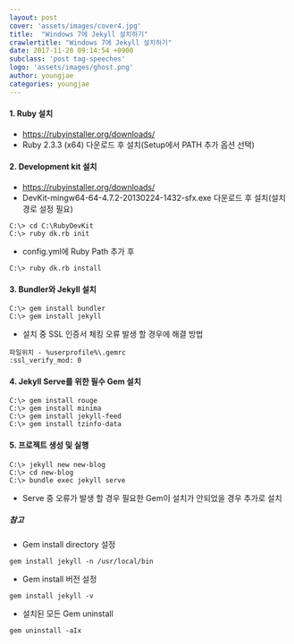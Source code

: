 ```yaml
---
layout: post
cover: 'assets/images/cover4.jpg'
title:  "Windows 7에 Jekyll 설치하기"
crawlertitle: "Windows 7에 Jekyll 설치하기"
date: 2017-11-20 09:14:54 +0900
subclass: 'post tag-speeches'
logo: 'assets/images/ghost.png'
author: youngjae
categories: youngjae
---
```


#### 1. Ruby 설치
- https://rubyinstaller.org/downloads/
- Ruby 2.3.3 (x64) 다운로드 후 설치(Setup에서 PATH 추가 옵션 선택)

#### 2. Development kit 설치
- https://rubyinstaller.org/downloads/
- DevKit-mingw64-64-4.7.2-20130224-1432-sfx.exe 다운로드 후 설치(설치 경로 설정 필요)
~~~
C:\> cd C:\RubyDevKit
C:\> ruby dk.rb init
~~~
- config.yml에 Ruby Path 추가 후 
~~~
C:\> ruby dk.rb install
~~~

#### 3. Bundler와 Jekyll 설치

~~~
C:\> gem install bundler
C:\> gem install jekyll
~~~

- 설치 중 SSL 인증서 체킹 오류 발생 할 경우에 해결 방법
~~~
파일위치 - %userprofile%\.gemrc
:ssl_verify_mod: 0
~~~



#### 4. Jekyll Serve를 위한 필수 Gem 설치
~~~
C:\> gem install rouge
C:\> gem install minima
C:\> gem install jekyll-feed
C:\> gem install tzinfo-data
~~~

#### 5. 프로젝트 생성 및 실행
~~~
C:\> jekyll new new-blog
C:\> cd new-blog
C:\> bundle exec jekyll serve
~~~

- Serve 중 오류가 발생 할 경우 필요한 Gem이 설치가 안되었을 경우 추가로 설치


##### 참고 

- Gem install directory 설정
~~~
gem install jekyll -n /usr/local/bin
~~~
- Gem install 버전 설정 
~~~
gem install jekyll -v 
~~~
- 설치된 모든 Gem uninstall
~~~
gem uninstall -aIx
~~~